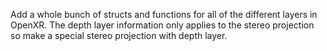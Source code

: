 Add a whole bunch of structs and functions for all of the different layers
in OpenXR. The depth layer information only applies to the stereo projection
so make a special stereo projection with depth layer.
